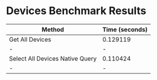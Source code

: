 # Devices Benchmark Results

| Method                          | Time (seconds) |
| ------------------------------- | -------------- |
| Get All Devices                 | 0.129119       |
| -                               | -              |
| Select All Devices Native Query | 0.110424       |
| -                               | -              |
